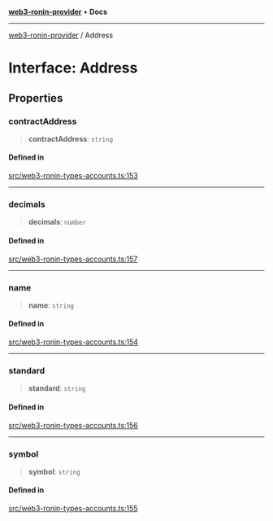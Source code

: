 [**web3-ronin-provider**](../README.md) • **Docs**

***

[web3-ronin-provider](../globals.md) / Address

# Interface: Address

## Properties

### contractAddress

> **contractAddress**: `string`

#### Defined in

[src/web3-ronin-types-accounts.ts:153](https://github.com/chuacw/web3-ronin-provider/blob/ce08d460e2589edd5c5b854bf0bd2f7be4e0431f/src/web3-ronin-types-accounts.ts#L153)

***

### decimals

> **decimals**: `number`

#### Defined in

[src/web3-ronin-types-accounts.ts:157](https://github.com/chuacw/web3-ronin-provider/blob/ce08d460e2589edd5c5b854bf0bd2f7be4e0431f/src/web3-ronin-types-accounts.ts#L157)

***

### name

> **name**: `string`

#### Defined in

[src/web3-ronin-types-accounts.ts:154](https://github.com/chuacw/web3-ronin-provider/blob/ce08d460e2589edd5c5b854bf0bd2f7be4e0431f/src/web3-ronin-types-accounts.ts#L154)

***

### standard

> **standard**: `string`

#### Defined in

[src/web3-ronin-types-accounts.ts:156](https://github.com/chuacw/web3-ronin-provider/blob/ce08d460e2589edd5c5b854bf0bd2f7be4e0431f/src/web3-ronin-types-accounts.ts#L156)

***

### symbol

> **symbol**: `string`

#### Defined in

[src/web3-ronin-types-accounts.ts:155](https://github.com/chuacw/web3-ronin-provider/blob/ce08d460e2589edd5c5b854bf0bd2f7be4e0431f/src/web3-ronin-types-accounts.ts#L155)
